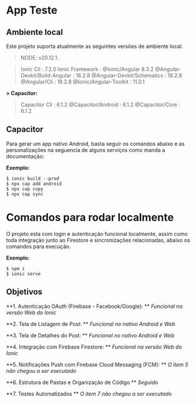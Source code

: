 # App Teste


## Ambiente local

Este projeto suporta atualmente as seguintes versões de ambiente local.

> NODE:  v20.12.1.

>    Ionic Cli                     : 7.2.0 
   Ionic Framework               : @Ionic/Angular 8.3.2
   @Angular-Devkit/Build-Angular : 18.2.8
   @Angular-Devkit/Schematics    : 18.2.8
   @Angular/Cli                  : 18.2.8
   @Ionic/Angular-Toolkit        : 11.0.1

**> Capacitor:**

>    Capacitor Cli      : 6.1.2
   @Capacitor/Android : 6.1.2
   @Capacitor/Core    : 6.1.2

## Capacitor

Para gerar um app nativo Android, basta seguir os comandos abaixo e as personalizações na seguencia de alguns serviços como manda a documentação:

**Exemplo:**
```install
$ ionic build --prod
$ npx cap add android
$ npx cap copy
$ npx cap sync
```

# Comandos para rodar localmente

O projeto esta com login e autenticação funcional localmente, assim como toda integração junto ao Firestore e sincronizações relacionadas, abaixo os comandos para execução.

**Exemplo:**
```serve
$ npm i
$ ionic serve
```

## Objetivos

**1. Autenticação OAuth (Firebase - Facebook/Google):
**
*Funcional na versão Web do Ionic*


**2. Tela de Listagem de Post:
**
*Funcional no nativo Android e Web*

**3. Tela de Detalhes do Post:
**
*Funcional no nativo Android e Web*

**4. Integração com Firebase Firestore:
**
*Funcional na versão Web do Ionic*

**5. Notificações Push com Firebase Cloud Messaging (FCM):
**
*O item 5 não chegou a ser executado*

**6. Estrutura de Pastas e Organização de Código
**
*Seguido*

**7. Testes Automatizados
**
*O item 7 não chegou a ser executado*
